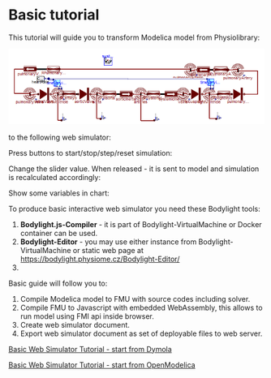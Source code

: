 # Basic tutorial

This tutorial will guide you to transform Modelica model from Physiolibrary:
<div class="w3-card">

![CirculationModelica](CirculationModelica.png)
</div>

to the following web simulator:

<div class="w3-card">

Press buttons to start/stop/step/reset simulation:
<bdl-fmi id="idfmi" src="Physiolibrary_Fluid_Examples_Fernandez2013_PulsatileCirculation.js" fminame="Physiolibrary_Fluid_Examples_Fernandez2013_PulsatileCirculation" tolerance="0.000001" starttime="0" fstepsize="0.01" guid="{a786b906-f58b-4014-8c9b-5df08bd77f4b}" valuereferences="637534370" valuelabels="aorta.pressure" inputs="id1,16777329,1,60" inputlabels="heartRate.k"></bdl-fmi>

Change the slider value. When released - it is sent to model and simulation is recalculated accordingly:
<bdl-range id="id1" title="heart rate" min="40" max="180" default="60" step="1" maxlength="2"></bdl-range>

Show some variables in chart:
<bdl-chartjs-time id="id10" width="300" height="200" fromid="idfmi" labels="Pressure in Aorta" initialdata="" refindex="0" refvalues="1"></bdl-chartjs-time>

</div>

To produce basic interactive web simulator you need these Bodylight tools: 
1. __Bodylight.js-Compiler__ - it is part of Bodylight-VirtualMachine or Docker container can be used.
2. __Bodylight-Editor__ - you may use either instance from Bodylight-VirtualMachine or static web page at https://bodylight.physiome.cz/Bodylight-Editor/
3. 

Basic guide will follow you to:

1. Compile Modelica model to FMU with source codes including solver.
2. Compile FMU to Javascript with embedded WebAssembly, this allows to run model using FMI api inside browser.
3. Create web simulator document.
4. Export web simulator document as set of deployable files to web server.


<a href='#basic1exportdymola.md' class="w3-button w3-theme-l1">Basic Web Simulator Tutorial - start from Dymola</a>

<a href='#basic2exportom.md' class="w3-button w3-theme-l1">Basic Web Simulator Tutorial - start from OpenModelica</a>
